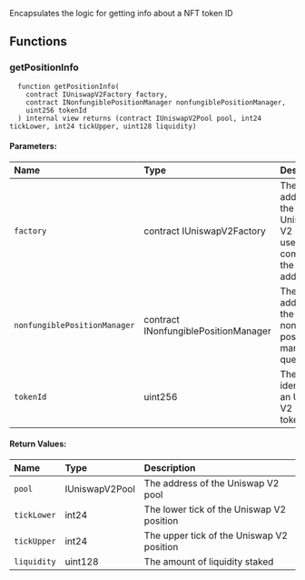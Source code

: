 Encapsulates the logic for getting info about a NFT token ID

## Functions

### getPositionInfo

```solidity
  function getPositionInfo(
    contract IUniswapV2Factory factory,
    contract INonfungiblePositionManager nonfungiblePositionManager,
    uint256 tokenId
  ) internal view returns (contract IUniswapV2Pool pool, int24 tickLower, int24 tickUpper, uint128 liquidity)
```

#### Parameters:

| Name                         | Type                                 | Description                                                              |
| :--------------------------- | :----------------------------------- | :----------------------------------------------------------------------- |
| `factory`                    | contract IUniswapV2Factory           | The address of the Uniswap V2 Factory used in computing the pool address |
| `nonfungiblePositionManager` | contract INonfungiblePositionManager | The address of the nonfungible position manager to query                 |
| `tokenId`                    | uint256                              | The unique identifier of an Uniswap V2 LP token                          |

#### Return Values:

| Name        | Type           | Description                               |
| :---------- | :------------- | :---------------------------------------- |
| `pool`      | IUniswapV2Pool | The address of the Uniswap V2 pool        |
| `tickLower` | int24          | The lower tick of the Uniswap V2 position |
| `tickUpper` | int24          | The upper tick of the Uniswap V2 position |
| `liquidity` | uint128        | The amount of liquidity staked            |
